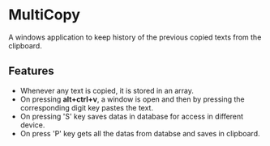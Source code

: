 # MultiCopy
A windows application to keep history of the previous copied texts from the clipboard.

## Features
* Whenever any text is copied, it is stored in an array.
* On pressing <b>alt+ctrl+v</b>, a window is open and then by pressing the corresponding digit key pastes the text.
* On pressing 'S' key saves datas in database for access in different device.
* On press 'P' key gets all the datas from databse and saves in clipboard.